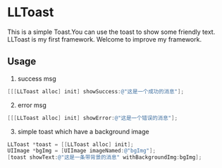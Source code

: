 # **LLToast**
This is a simple Toast.You can use the toast to show some friendly text.
LLToast is my first framework. Welcome to improve my framework.


## **Usage**
1. success msg
```objective-c
[[[LLToast alloc] init] showSuccess:@"这是一个成功的消息"];
```
2. error msg
```objective-c
[[[LLToast alloc] init] showError:@"这是一个错误的消息"];
```
3. simple toast which have a background image
```objective-c
LLToast *toast = [[LLToast alloc] init];
UIImage *bgImg = [UIImage imageNamed:@"bgImg"];
[toast showText:@"这是一条带背景的消息" withBackgroundImg:bgImg];
```
